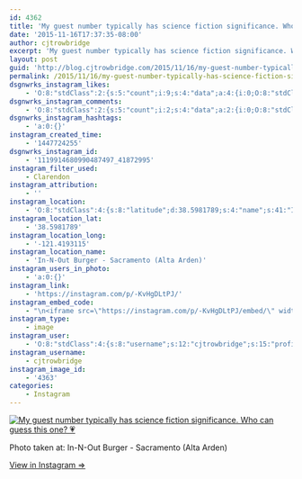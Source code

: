 ```yaml
---
id: 4362
title: 'My guest number typically has science fiction significance. Who can guess this one? &#x1f497;'
date: '2015-11-16T17:37:35-08:00'
author: cjtrowbridge
excerpt: 'My guest number typically has science fiction significance. Who can guess this one? &#x1f497;'
layout: post
guid: 'http://blog.cjtrowbridge.com/2015/11/16/my-guest-number-typically-has-science-fiction-significance-who-can-guess-this-one-%f0%9f%92%97/'
permalink: /2015/11/16/my-guest-number-typically-has-science-fiction-significance-who-can-guess-this-one-%f0%9f%92%97/
dsgnwrks_instagram_likes:
    - 'O:8:"stdClass":2:{s:5:"count";i:9;s:4:"data";a:4:{i:0;O:8:"stdClass":4:{s:8:"username";s:9:"treflorez";s:15:"profile_picture";s:108:"https://igcdn-photos-h-a.akamaihd.net/hphotos-ak-xap1/t51.2885-19/11348236_1605408743030735_1061641215_a.jpg";s:2:"id";s:8:"30979866";s:9:"full_name";s:9:"treflorez";}i:1;O:8:"stdClass":4:{s:8:"username";s:13:"harryrhenneck";s:15:"profile_picture";s:99:"https://scontent.cdninstagram.com/hphotos-prn/t51.2885-19/10748091_1567614103451275_960189444_a.jpg";s:2:"id";s:9:"209151108";s:9:"full_name";s:3:"HRH";}i:2;O:8:"stdClass":4:{s:8:"username";s:10:"raeb_adnap";s:15:"profile_picture";s:110:"https://scontent.cdninstagram.com/hphotos-xpf1/t51.2885-19/s150x150/11910367_1089583681073071_1034664623_a.jpg";s:2:"id";s:9:"144414982";s:9:"full_name";s:14:"Isaiah Sauceda";}i:3;O:8:"stdClass":4:{s:8:"username";s:13:"nowolfyouknow";s:15:"profile_picture";s:110:"https://scontent.cdninstagram.com/hphotos-xat1/t51.2885-19/s150x150/12135391_1668971056682916_1640930668_a.jpg";s:2:"id";s:7:"7870447";s:9:"full_name";s:13:"Tommy Brogard";}}}'
dsgnwrks_instagram_comments:
    - 'O:8:"stdClass":2:{s:5:"count";i:2;s:4:"data";a:2:{i:0;O:8:"stdClass":4:{s:12:"created_time";s:10:"1447725608";s:4:"text";s:17:"Execute Order 66.";s:4:"from";O:8:"stdClass":4:{s:8:"username";s:10:"ricodevera";s:15:"profile_picture";s:100:"https://scontent.cdninstagram.com/hphotos-xpf1/t51.2885-19/11934580_523446897818162_2144920166_a.jpg";s:2:"id";s:9:"176946617";s:9:"full_name";s:19:"Rico Angelo De Vera";}s:2:"id";s:19:"1119926030827443037";}i:1;O:8:"stdClass":4:{s:12:"created_time";s:10:"1447727935";s:4:"text";s:15:"@ricodevera YES";s:4:"from";O:8:"stdClass":4:{s:8:"username";s:12:"cjtrowbridge";s:15:"profile_picture";s:109:"https://scontent.cdninstagram.com/hphotos-xat1/t51.2885-19/s150x150/12081186_1759494767611229_280555941_a.jpg";s:2:"id";s:8:"41872995";s:9:"full_name";s:13:"CJ Trowbridge";}s:2:"id";s:19:"1119945550388449427";}}}'
dsgnwrks_instagram_hashtags:
    - 'a:0:{}'
instagram_created_time:
    - '1447724255'
dsgnwrks_instagram_id:
    - '1119914680990487497_41872995'
instagram_filter_used:
    - Clarendon
instagram_attribution:
    - ''
instagram_location:
    - 'O:8:"stdClass":4:{s:8:"latitude";d:38.5981789;s:4:"name";s:41:"In-N-Out Burger - Sacramento (Alta Arden)";s:9:"longitude";d:-121.4193115;s:2:"id";i:15080464;}'
instagram_location_lat:
    - '38.5981789'
instagram_location_long:
    - '-121.4193115'
instagram_location_name:
    - 'In-N-Out Burger - Sacramento (Alta Arden)'
instagram_users_in_photo:
    - 'a:0:{}'
instagram_link:
    - 'https://instagram.com/p/-KvHgDLtPJ/'
instagram_embed_code:
    - "\n<iframe src=\"https://instagram.com/p/-KvHgDLtPJ/embed/\" width=\"612\" height=\"710\" frameborder=\"0\" scrolling=\"no\" allowtransparency=\"true\" class=\"insta-image-embed\"></iframe>\n"
instagram_type:
    - image
instagram_user:
    - 'O:8:"stdClass":4:{s:8:"username";s:12:"cjtrowbridge";s:15:"profile_picture";s:109:"https://scontent.cdninstagram.com/hphotos-xat1/t51.2885-19/s150x150/12081186_1759494767611229_280555941_a.jpg";s:2:"id";s:8:"41872995";s:9:"full_name";s:13:"CJ Trowbridge";}'
instagram_username:
    - cjtrowbridge
instagram_image_id:
    - '4363'
categories:
    - Instagram
---
```


[![My guest number typically has science fiction significance. Who can guess this one? 💗](https://blog.cjtrowbridge.com/wp-content/uploads/2015/11/1447724255-1-1.jpg)](https://instagram.com/p/-KvHgDLtPJ/)

Photo taken at: In-N-Out Burger - Sacramento (Alta Arden)

[View in Instagram ⇒](https://instagram.com/p/-KvHgDLtPJ/)